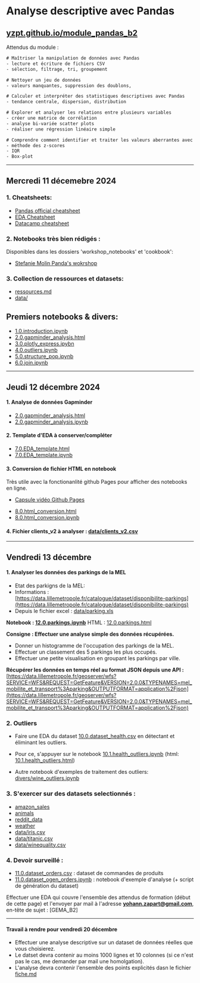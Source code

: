 # Analyse descriptive avec Pandas

## [yzpt.github.io/module_pandas_b2](https://yzpt.github.io/module_pandas_B2)

Attendus du module :

```txt
# Maîtriser la manipulation de données avec Pandas 
- lecture et écriture de fichiers CSV
- sélection, filtrage, tri, groupement

# Nettoyer un jeu de données 
- valeurs manquantes, suppression des doublons, 

# Calculer et interpréter des statistiques descriptives avec Pandas
- tendance centrale, dispersion, distribution

# Explorer et analyser les relations entre plusieurs variables 
- créer une matrice de corrélation
- analyse bi-variée scatter plots
- réaliser une régression linéaire simple 

# Comprendre comment identifier et traiter les valeurs aberrantes avec Python 
- méthode des z-scores
- IQR
- Box-plot
```

<hr>

## Mercredi 11 décemebre 2024

### 1. Cheatsheets:
* [Pandas official cheatsheet](Pandas_Cheat_Sheet_official.pdf)
* [EDA Cheatsheet](EDA_Cheat_Sheet.pdf)
* [Datacamp cheatsheet](Pandas_Cheat_Sheet_official.pdf)


### 2. Notebooks très bien rédigés :
Disponibles dans les dossiers 'workshop_notebooks' et 'cookbook':
* [Stefanie Molin Panda's wokrshop](https://github.com/stefmolin/pandas-workshop)

### 3. Collection de ressources et datasets:
* [ressources.md](ressources.md)
* [data/](data/)

## Premiers notebooks & divers:
* [1.0.introduction.ipynb](1.0.introduction.ipynb)
* [2.0.gapminder_analysis.html](2.0.gapminder_analysis.html)
* [3.0.plotly_express.ipybn](3.0.plotly_express.ipybn)
* [4.0.outliers.ipynb](4.0.outliers.ipynb)
* [5.0.structure_pop.ipynb](5.0.structure_pop.ipynb)
* [6.0.join.ipynb](6.0.join.ipynb)

<hr>

## Jeudi 12 décembre 2024

#### 1. Analyse de données Gapminder
* [2.0.gapminder_analysis.html](2.0.gapminder_analysis.html)
* [2.0.gapminder_analysis.ipynb](2.0.gapminder_analysis.ipynb)

#### 2. Template d'EDA à conserver/compléter
* [7.0.EDA_template.html](7.0.EDA_template.html)
* [7.0.EDA_template.ipynb](7.0.EDA_template.ipynb)

#### 3. Conversion de fichier HTML en notebook
Très utile avec la fonctionanlité github Pages pour afficher des notebooks en ligne.
- [Capsule vidéo Github Pages](github_pages.mp4)
 
* [8.0.html_conversion.html](8.0.html_conversion.html)
* [8.0.html_conversion.ipynb](8.0.html_conversion.ipynb)

#### 4. Fichier clients_v2 à analyser : [data/clients_v2.csv](data/clients_v2.csv)

<hr>

## Vendredi 13 décembre

#### 1. Analyser les données des parkings de la MEL
* Etat des parkigns de la MEL:
* Informations : [https://data.lillemetropole.fr/catalogue/dataset/disponibilite-parkings](https://data.lillemetropole.fr/catalogue/dataset/disponibilite-parkings)
* Depuis le fichier excel : [data/parking.xls](data/parking.xls)

**Notebook : [12.0.parkings.ipynb](12.0.parkings.ipynb)**
HTML : [12.0.parkings.html](12.0.parkings.html)
 
**Consigne : Effectuer une analyse simple des données récupérées.**
* Donner un histogramme de l'occupation des parkings de la MEL.
* Effectuer un classement des 5 parkings les plus occupés.
* Effectuer une petite visualisation en groupant les parkings par ville.

**Récupérer les données en temps réel au format JSON depuis une API :**[https://data.lillemetropole.fr/geoserver/wfs?SERVICE=WFS&REQUEST=GetFeature&VERSION=2.0.0&TYPENAMES=mel_mobilite_et_transport%3Aparking&OUTPUTFORMAT=application%2Fjson](https://data.lillemetropole.fr/geoserver/wfs?SERVICE=WFS&REQUEST=GetFeature&VERSION=2.0.0&TYPENAMES=mel_mobilite_et_transport%3Aparking&OUTPUTFORMAT=application%2Fjson)



### 2. Outliers

* Faire une EDA du dataset [10.0.dataset_health.csv](10.0.dataset_health.csv) en détectant et éliminant les outliers.

* Pour ce, s'appuyer sur le notebook [10.1.health_outliers.ipynb](10.1.health_outliers.ipynb) (html: [10.1.health_outliers.html](10.1.health_outliers.html))

* Autre notebook d'exemples de traitement des outliers: [divers/wine_outliers.ipynb](divers/wine_outliers.ipynb)


### 3. S'exercer sur des datasets selectionnés :
* [amazon_sales](amazon_sales/)
* [animals](animals/)
* [reddit_data](reddit_data/)
* [weather](weather/)
* [data/iris.csv](data/iris.csv)
* [data/titanic.csv](data/titanic.csv)
* [data/winequality.csv](data/winequality.csv)


### 4. Devoir surveillé : 
- [11.0.dataset_orders.csv](11.0.dataset_orders.csv) : dataset de commandes de produits
- [11.0.dataset_ogen_orders.ipynb](11.0.dataset_ogen_orders.ipynb) : notebook d'exemple d'analyse (+ script de génération du dataset)

Effectuer une EDA qui couvre l'ensemble des attendus de formation (début de cette page) et l'envoyer par mail à l'adresse **yohann.zapart@gmail.com**, en-tête de sujet : [GEMA_B2]

<hr>

#### Travail à rendre pour vendredi 20 décembre
- Effectuer une analyse descriptive sur un dataset de données réelles que vous choisierez.
- Le datset devra contenir au moins 1000 lignes et 10 colonnes (si ce n'est pas le cas, me demander par mail une homolgation).
- L'analyse devra contenir l'ensemble des points explicités dasn le fichier [fiche.md](fiche.md)
